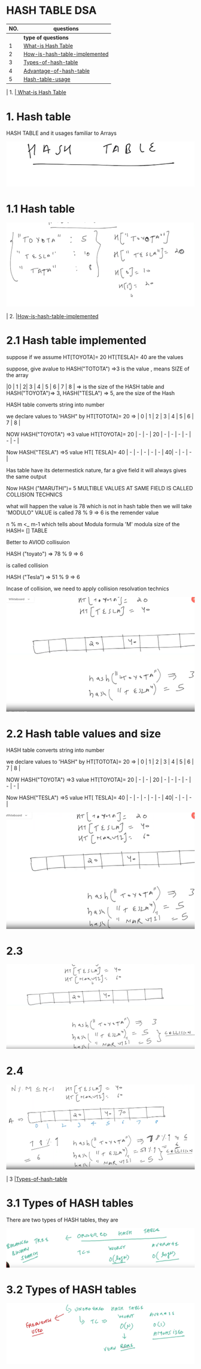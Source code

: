 # HASH TABLE DSA

| NO. | questions                                                                                                                                                              |
| --- | ------------------------------------------------------------------------------------------------------------------------------------------------------------------------------------------------------------------------------------------------|
|     | **type of questions**                                                                                                                                                   |
|  1  |[ What-is Hash Table](#)                                                                                                                                                 |
|  2  |[How-is-hash-table-implemented](#)                                                                                                                                       |
|  3  |[Types-of-hash-table](#)                                                                                                                                                 |
|  4  |[Advantage-of-hash-table](#)                                                                                                                                             |
|  5  |[Hash-table-usage](#)                                                                                                                                                    |








|  1. |[ What-is Hash Table](#)

# 1. Hash table

<p> HASH TABLE and it usages familiar to Arrays  </p> 

![what-is-hash-table](./whatishashtable/image1.png)

# 1.1 Hash table

![what-is-hash-table](./whatishashtable/image2.png)


|  2. |[How-is-hash-table-implemented](#)

# 2.1 Hash table implemented
<p> suppose if we assume HT[TOYOTA]= 20 HT[TESLA]= 40 are the values </p>
<p>  suppose, give avalue to HASH("TOTOTA") =>3 is the value , means SIZE of the array </p>
<P> |0  | 1 |  2| 3 | 4  | 5 | 6 | 7 | 8 |  => is the size of the  HASH table and HASH("TOYOTA")=> 3, HASH("TESLA") => 5, are the size of the Hash  </P>
<p> HASH table converts string into number </p>
<p> we declare values to 'HASH" by HT[TOTOTA]= 20  => | 0 | 1 | 2  | 3 | 4  | 5 | 6 | 7 | 8 | </p>
<P> NOW HASH("TOYOTA") =>3  value HT[TOYOTA]= 20      | - | - | 20 | - | -  | - | - | - | - | </P>
<P> Now HASH("TESLA") =>5   value HT[ TESLA]= 40      | - | - |  - | - | -  | 40| - | - | - | </P>
<p>Has table have its determestick nature, far a give field it will always gives the same output </p>
<p> Now HASH ("MARUTHI")= 5 MULTIBLE VALUES AT SAME FIELD IS CALLED COLLISION TECHNICS </p>
<P> what will happen the value is 78 which is not in hash table then we will take 'MODULO" VALUE is called 78 % 9  => 6 is the remender value</P>
<p> n % m <_ m-1 which tells about Modula formula 'M' modula size of the HASH= [] TABLE </p> 
<p >Better to AVIOD  collisuion </p>
<p> HASH ("toyato") => 78 % 9 => 6 </p> is called collision</p>
<p> HASH ("Tesla")  => 51 % 9 => 6 </p>
<p>Incase of collision, we need to apply collision resolvation technics </p>
  
![what-is-hash-table-implemented](./Howishashtableimplemented/image1.png)


# 2.2  Hash table values and size
<p> HASH table converts string into number </p>
<p> we declare values to 'HASH" by HT[TOTOTA]= 20  => | 0 | 1 | 2  | 3 | 4  | 5 | 6 | 7 | 8 | </p>
<P> NOW HASH("TOYOTA") =>3  value HT[TOYOTA]= 20      | - | - | 20 | - | -  | - | - | - | - | </P>
<P> Now HASH("TESLA") =>5   value HT[ TESLA]= 40      | - | - |  - | - | -  | 40| - | - | - | </P>


![what-is-hash-table-implemented](./Howishashtableimplemented/image2.png)

# 2.3 

![what-is-hash-table-implemented](./Howishashtableimplemented/image3.png)

# 2.4 
![what-is-hash-table-implemented](./Howishashtableimplemented/image4.png)






|  3  |[Types-of-hash-table](#)   

# 3.1 Types of HASH tables
<p> There are two types of HASH tables, they are </p>

![Types-of-HASH-tables](./Typesofhashtable/image1.png)


# 3.2 Types of HASH tables
![Types-of-HASH-tables](./Typesofhashtable/image2.png)
